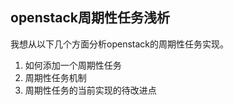 openstack周期性任务浅析
----
我想从以下几个方面分析openstack的周期性任务实现。  
1. 如何添加一个周期性任务  
2. 周期性任务机制  
3. 周期性任务的当前实现的待改进点  
